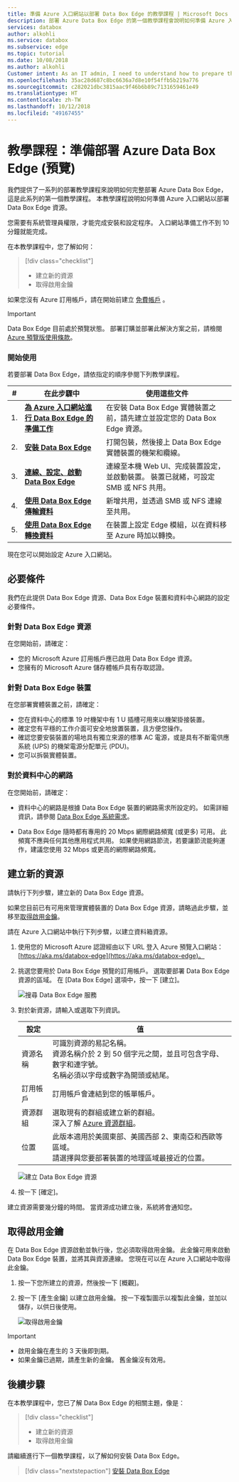 ```yaml
---
title: 準備 Azure 入口網站以部署 Data Box Edge 的教學課程 | Microsoft Docs
description: 部署 Azure Data Box Edge 的第一個教學課程會說明如何準備 Azure 入口網站。
services: databox
author: alkohli
ms.service: databox
ms.subservice: edge
ms.topic: tutorial
ms.date: 10/08/2018
ms.author: alkohli
Customer intent: As an IT admin, I need to understand how to prepare the portal to deploy Data Box Edge so I can use it to transfer data to Azure.
ms.openlocfilehash: 35ac28d687c8bc6636a7d8e10f54ffb5b219a776
ms.sourcegitcommit: c282021dbc3815aac9f46b6b89c7131659461e49
ms.translationtype: HT
ms.contentlocale: zh-TW
ms.lasthandoff: 10/12/2018
ms.locfileid: "49167455"
---
```

# <a name="tutorial-prepare-to-deploy-azure-data-box-edge-preview"></a>教學課程：準備部署 Azure Data Box Edge (預覽)


我們提供了一系列的部署教學課程來說明如何完整部署 Azure Data Box Edge，這是此系列的第一個教學課程。 本教學課程說明如何準備 Azure 入口網站以部署 Data Box Edge 資源。 

您需要有系統管理員權限，才能完成安裝和設定程序。 入口網站準備工作不到 10 分鐘就能完成。

在本教學課程中，您了解如何：

> [!div class="checklist"]
> * 建立新的資源
> * 取得啟用金鑰

如果您沒有 Azure 訂用帳戶，請在開始前建立 [免費帳戶](https://azure.microsoft.com/free/?WT.mc_id=A261C142F) 。


> [!IMPORTANT]
> Data Box Edge 目前處於預覽狀態。 部署訂購並部署此解決方案之前，請檢閱 [Azure 預覽版使用條款](https://azure.microsoft.com/support/legal/preview-supplemental-terms/)。 

### <a name="get-started"></a>開始使用

若要部署 Data Box Edge，請依指定的順序參閱下列教學課程。

| **#** | **在此步驟中** | **使用這些文件** |
| --- | --- | --- | 
| 1. |**[為 Azure 入口網站進行 Data Box Edge 的準備工作](data-box-edge-deploy-prep.md)** |在安裝 Data Box Edge 實體裝置之前，請先建立並設定您的 Data Box Edge 資源。 |
| 2. |**[安裝 Data Box Edge](data-box-edge-deploy-install.md)**|打開包裝，然後接上 Data Box Edge 實體裝置的機架和纜線。  |
| 3. |**[連線、設定、啟動 Data Box Edge](data-box-edge-deploy-connect-setup-activate.md)** |連線至本機 Web UI、完成裝置設定，並啟動裝置。 裝置已就緒，可設定 SMB 或 NFS 共用。  |
| 4. |**[使用 Data Box Edge 傳輸資料](data-box-edge-deploy-add-shares.md)** |新增共用，並透過 SMB 或 NFS 連線至共用。 |
| 5. |**[使用 Data Box Edge 轉換資料](data-box-edge-deploy-configure-compute.md)** |在裝置上設定 Edge 模組，以在資料移至 Azure 時加以轉換。 |

現在您可以開始設定 Azure 入口網站。

## <a name="prerequisites"></a>必要條件

我們在此提供 Data Box Edge 資源、Data Box Edge 裝置和資料中心網路的設定必要條件。

### <a name="for-the-data-box-edge-resource"></a>針對 Data Box Edge 資源

在您開始前，請確定：

* 您的 Microsoft Azure 訂用帳戶應已啟用 Data Box Edge 資源。
* 您擁有的 Microsoft Azure 儲存體帳戶具有存取認證。

### <a name="for-the-data-box-edge-device"></a>針對 Data Box Edge 裝置

在您部署實體裝置之前，請確定：

- 您在資料中心的標準 19 吋機架中有 1 U 插槽可用來以機架掛接裝置。 
- 確定您有平穩的工作介面可安全地放置裝置，且方便您操作。
- 確認您要安裝裝置的場地具有獨立來源的標準 AC 電源，或是具有不斷電供應系統 (UPS) 的機架電源分配單元 (PDU)。
- 您可以拆裝實體裝置。


### <a name="for-the-datacenter-network"></a>對於資料中心的網路

在您開始前，請確定：

* 資料中心的網路是根據 Data Box Edge 裝置的網路需求所設定的。 如需詳細資訊，請參閱 [Data Box Edge 系統需求](data-box-gateway-system-requirements.md)。

* Data Box Edge 隨時都有專用的 20 Mbps 網際網路頻寬 (或更多) 可用。 此頻寬不應與任何其他應用程式共用。 如果使用網路節流，若要讓節流能夠運作，建議您使用 32 Mbps 或更高的網際網路頻寬。

## <a name="create-a-new-resource"></a>建立新的資源

請執行下列步驟，建立新的 Data Box Edge 資源。 

如果您目前已有可用來管理實體裝置的 Data Box Edge 資源，請略過此步驟，並移至[取得啟用金鑰](#get-the-activation-key)。

請在 Azure 入口網站中執行下列步驟，以建立資料箱資源。

1. 使用您的 Microsoft Azure 認證經由以下 URL 登入 Azure 預覽入口網站：[https://aka.ms/databox-edge](https://aka.ms/databox-edge)。 

2. 挑選您要用於 Data Box Edge 預覽的訂用帳戶。 選取要部署 Data Box Edge 資源的區域。 在 [Data Box Edge] 選項中，按一下 [建立]。

    ![搜尋 Data Box Edge 服務](media/data-box-edge-deploy-prep/data-box-edge-sku.png)

3. 對於新資源，請輸入或選取下列資訊。
    
    |設定  |值  |
    |---------|---------|
    |資源名稱   | 可識別資源的易記名稱。<br>資源名稱介於 2 到 50 個字元之間，並且可包含字母、數字和連字號。<br> 名稱必須以字母或數字為開頭或結尾。        |
    |訂用帳戶    |訂用帳戶會連結到您的帳單帳戶。 |
    |資源群組  |選取現有的群組或建立新的群組。<br>深入了解 [Azure 資源群組](../azure-resource-manager/resource-group-overview.md)。     |
    |位置     |此版本適用於美國東部、美國西部 2、東南亞和西歐等區域。 <br> 請選擇與您要部署裝置的地理區域最接近的位置。|
    
    ![建立 Data Box Edge 資源](media/data-box-edge-deploy-prep/data-box-edge-resource.png)
    
4. 按一下 [確定]。
 
建立資源需要幾分鐘的時間。 當資源成功建立後，系統將會通知您。


## <a name="get-the-activation-key"></a>取得啟用金鑰

在 Data Box Edge 資源啟動並執行後，您必須取得啟用金鑰。 此金鑰可用來啟動 Data Box Edge 裝置，並將其與資源連線。 您現在可以在 Azure 入口網站中取得此金鑰。

1. 按一下您所建立的資源，然後按一下 [概觀]。

2. 按一下 [產生金鑰] 以建立啟用金鑰。 按一下複製圖示以複製此金鑰，並加以儲存，以供日後使用。

    ![取得啟用金鑰](media/data-box-edge-deploy-prep/get-activation-key.png)

> [!IMPORTANT]
> - 啟用金鑰在產生的 3 天後即到期。 
> - 如果金鑰已過期，請產生新的金鑰。 舊金鑰沒有效用。

## <a name="next-steps"></a>後續步驟

在本教學課程中，您已了解 Data Box Edge 的相關主題，像是：

> [!div class="checklist"]
> * 建立新的資源
> * 取得啟用金鑰

請繼續進行下一個教學課程，以了解如何安裝 Data Box Edge。 

> [!div class="nextstepaction"]
> [安裝 Data Box Edge](./data-box-edge-deploy-install.md)



